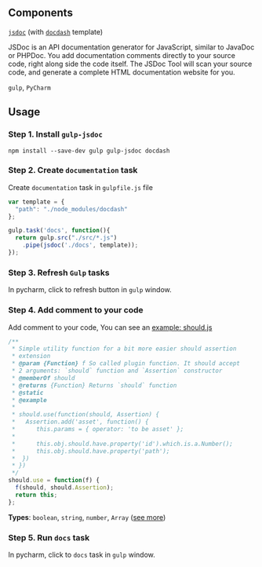 ## Components

[`jsdoc`](https://github.com/jsdoc3/jsdoc) (with [`docdash`](https://github.com/clenemt/docdash) template)

JSDoc is an API documentation generator for JavaScript, similar to JavaDoc or PHPDoc. You add documentation comments directly to your source code, right along side the code itself. The JSDoc Tool will scan your source code, and generate a complete HTML documentation website for you.

`gulp`, `PyCharm`

## Usage

### Step 1. Install `gulp-jsdoc`

```
npm install --save-dev gulp gulp-jsdoc docdash
```

### Step 2. Create `documentation` task

Create `documentation` task in `gulpfile.js` file

```javascript
var template = {
  "path": "./node_modules/docdash"
};

gulp.task('docs', function(){
  return gulp.src("./src/*.js")
    .pipe(jsdoc('./docs', template));
});
```

### Step 3. Refresh `Gulp` tasks

In pycharm, click to refresh button in `gulp` window.
### Step 4. Add comment to your code

Add comment to your code, You can see an [example: should.js](https://github.com/shouldjs/should.js/blob/master/lib/should.js)

```javascript
/**
 * Simple utility function for a bit more easier should assertion
 * extension
 * @param {Function} f So called plugin function. It should accept
 * 2 arguments: `should` function and `Assertion` constructor
 * @memberOf should
 * @returns {Function} Returns `should` function
 * @static
 * @example
 *
 * should.use(function(should, Assertion) {
 *   Assertion.add('asset', function() {
 *      this.params = { operator: 'to be asset' };
 *
 *      this.obj.should.have.property('id').which.is.a.Number();
 *      this.obj.should.have.property('path');
 *  })
 * })
 */
should.use = function(f) {
  f(should, should.Assertion);
  return this;
};

```

**Types**: `boolean`, `string`, `number`, `Array` ([see more](https://developers.google.com/closure/compiler/docs/js-for-compiler#types))

### Step 5. Run `docs` task

In pycharm, click to `docs` task in `gulp` window.